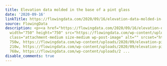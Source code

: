 ```yaml
---
title: Elevation data molded in the base of a pint glass
date: '2020-09-16'
linkTitle: https://flowingdata.com/2020/09/16/elevation-data-molded-in-the-base-of-a-pint-glass/
source: FlowingData
description: <p><a href="https://flowingdata.com/2020/09/16/elevation-data-molded-in-the-base-of-a-pint-glass/"><img
  width="750" height="750" src="https://flowingdata.com/wp-content/uploads/2020/09/elevation-pint-glass-750x750.jpg"
  class="attachment-medium size-medium wp-post-image" alt="" srcset="https://flowingdata.com/wp-content/uploads/2020/09/elevation-pint-glass-750x750.jpg
  750w, https://flowingdata.com/wp-content/uploads/2020/09/elevation-pint-glass-210x210.jpg
  210w, https://flowingdata.com/wp-content/uploads/2020/09/elevation-pint-glass-768x768.jpg
  768w, https://flowingdata.com/wp-content/uploads/2 ...
disable_comments: true
---
```

<p><a href="https://flowingdata.com/2020/09/16/elevation-data-molded-in-the-base-of-a-pint-glass/"><img width="750" height="750" src="https://flowingdata.com/wp-content/uploads/2020/09/elevation-pint-glass-750x750.jpg" class="attachment-medium size-medium wp-post-image" alt="" srcset="https://flowingdata.com/wp-content/uploads/2020/09/elevation-pint-glass-750x750.jpg 750w, https://flowingdata.com/wp-content/uploads/2020/09/elevation-pint-glass-210x210.jpg 210w, https://flowingdata.com/wp-content/uploads/2020/09/elevation-pint-glass-768x768.jpg 768w, https://flowingdata.com/wp-content/uploads/2 ...
